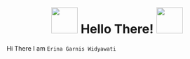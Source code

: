 <h1 align="center"><img height="60" src="https://media.giphy.com/media/nnZVYuJt9JAYw/giphy.gif"/> Hello There! <!--👋--> <img height="60" src="https://media.giphy.com/media/nnZVYuJt9JAYw/giphy.gif"/></h1>

Hi There I am `Erina Garnis Widyawati`
